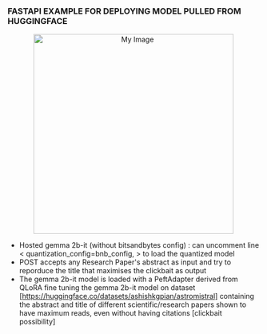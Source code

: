 ### FASTAPI EXAMPLE FOR DEPLOYING MODEL PULLED FROM HUGGINGFACE
<div align="center">
<img src="https://www.bing.com/images/create/huggingface-and-fastapi-in-the-same-image/1-65f72064ce8b472fa48ac46232fe6ae5?id=CnUoRTXFRDEmFA4uGkYH2w%3d%3d&view=detailv2&idpp=genimg&thId=OIG3.p39IuQA.LirrvwSOnSn_&FORM=GCRIDP&mode=overlay" alt="My Image" width="400" height="400">
</div>

- Hosted gemma 2b-it (without bitsandbytes config) : can uncomment line <  quantization_config=bnb_config, > to load the quantized model
- POST accepts any Research Paper's abstract as input and try to reporduce the title that maximises the clickbait as output
- The gemma 2b-it model is loaded with a PeftAdapter derived from QLoRA fine tuning the gemma 2b-it model on dataset [https://huggingface.co/datasets/ashishkgpian/astromistral] containing the abstract and title of different scientific/research papers shown to have maximum reads, even without having citations [clickbait possibility]
